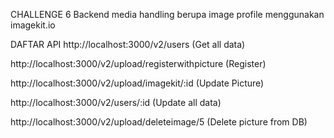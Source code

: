CHALLENGE 6
Backend media handling berupa image profile menggunakan imagekit.io 

DAFTAR API 
http://localhost:3000/v2/users (Get all data)

http://localhost:3000/v2/upload/registerwithpicture (Register)

http://localhost:3000/v2/upload/imagekit/:id  (Update Picture)

http://localhost:3000/v2/users/:id (Update all data)

http://localhost:3000/v2/upload/deleteimage/5 (Delete picture from DB)